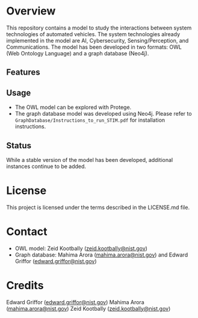 # Overview

This repository contains a model to study the interactions between system technologies of automated vehicles. The system technologies already implemented in the model are AI, Cybersecurity, Sensing/Perception, and Communications. The model has been developed in two formats: OWL (Web Ontology Language) and a graph database (Neo4j).

## Features


## Usage

- The OWL model can be explored with Protege.
- The graph database model was developed using Neo4j. Please refer to `GraphDatabase/Instructions_to_run_STIM.pdf` for installation instructions.

## Status

While a stable version of the model has been developed, additional instances continue to be added.

# License

This project is licensed under the terms described in the LICENSE.md file.

# Contact

- OWL model: Zeid Kootbally (zeid.kootbally@nist.gov)
- Graph database: Mahima Arora (mahima.arora@nist.gov) and Edward Griffor (edward.griffor@nist.gov)

# Credits

Edward Griffor (edward.griffor@nist.gov)
Mahima Arora (mahima.arora@nist.gov)
Zeid Kootbally (zeid.kootbally@nist.gov)
